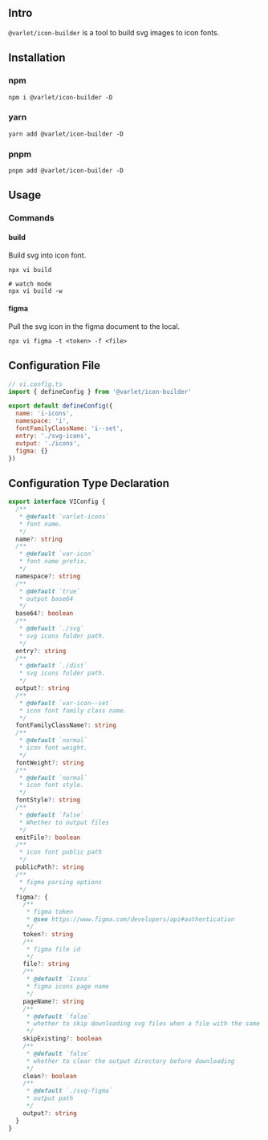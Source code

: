 ## Intro

`@varlet/icon-builder` is a tool to build svg images to icon fonts.

## Installation

### npm

```shell
npm i @varlet/icon-builder -D
```

### yarn

```shell
yarn add @varlet/icon-builder -D
```

### pnpm

```shell
pnpm add @varlet/icon-builder -D
```

## Usage

### Commands

#### build

Build svg into icon font.

```shell
npx vi build

# watch mode
npx vi build -w
```

#### figma

Pull the svg icon in the figma document to the local.

```shell
npx vi figma -t <token> -f <file>
```

## Configuration File

```js
// vi.config.ts
import { defineConfig } from '@varlet/icon-builder'

export default defineConfig({
  name: 'i-icons',
  namespace: 'i',
  fontFamilyClassName: 'i--set',
  entry: './svg-icons',
  output: './icons',
  figma: {}
})
```

## Configuration Type Declaration

```ts
export interface VIConfig {
  /**
   * @default `varlet-icons`
   * font name.
   */
  name?: string
  /**
   * @default `var-icon`
   * font name prefix.
   */
  namespace?: string
  /**
   * @default `true`
   * output base64
   */
  base64?: boolean
  /**
   * @default `./svg`
   * svg icons folder path.
   */
  entry?: string
  /**
   * @default `./dist`
   * svg icons folder path.
   */
  output?: string
  /**
   * @default `var-icon--set`
   * icon font family class name.
   */
  fontFamilyClassName?: string
  /**
   * @default `normal`
   * icon font weight.
   */
  fontWeight?: string
  /**
   * @default `normal`
   * icon font style.
   */
  fontStyle?: string
  /**
   * @default `false`
   * Whether to output files
   */
  emitFile?: boolean
  /**
   * icon font public path
   */
  publicPath?: string
  /**
   * figma parsing options
   */
  figma?: {
    /**
     * figma token
     * @see https://www.figma.com/developers/api#authentication
     */
    token?: string
    /**
     * figma file id
     */
    file?: string
    /**
     * @default `Icons`
     * figma icons page name
     */
    pageName?: string
    /**
     * @default `false`
     * whether to skip downloading svg files when a file with the same name exists locally
     */
    skipExisting?: boolean
    /**
     * @default `false`
     * whether to clear the output directory before downloading
     */
    clean?: boolean
    /**
     * @default `./svg-figma`
     * output path
     */
    output?: string
  }
}
```
